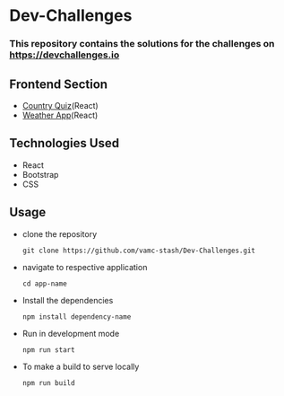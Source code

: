# Dev-Challenges

### This repository contains the solutions for the challenges on https://devchallenges.io


## Frontend Section
  - [Country Quiz](https://github.com/vamc-stash/Dev-Challenges/tree/master/country-quiz)(React)
  - [Weather App](https://github.com/vamc-stash/Dev-Challenges/tree/master/weather-app)(React)

## Technologies Used
  - React
  - Bootstrap
  - CSS

## Usage
  - clone the repository
    ```
    git clone https://github.com/vamc-stash/Dev-Challenges.git
    ```
  - navigate to respective application
    ```
    cd app-name
    ```
  - Install the dependencies
    ```
    npm install dependency-name
    ```
  - Run in development mode
    ```
    npm run start
    ```
  - To make a build to serve locally
    ```
    npm run build
    ```
